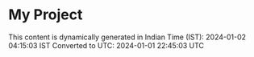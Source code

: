 # My Project

This content is dynamically generated in Indian Time (IST): 2024-01-02 04:15:03 IST
Converted to UTC: 2024-01-01 22:45:03 UTC
